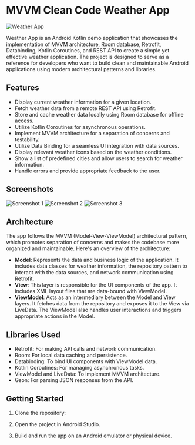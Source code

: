 # MVVM Clean Code Weather App

![Weather App](weather_app_banner.jpg)

Weather App is an Android Kotlin demo application that showcases the implementation of MVVM architecture, Room database, Retrofit, Databinding, Kotlin Coroutines, and REST API to create a simple yet effective weather application. The project is designed to serve as a reference for developers who want to build clean and maintainable Android applications using modern architectural patterns and libraries.

## Features

- Display current weather information for a given location.
- Fetch weather data from a remote REST API using Retrofit.
- Store and cache weather data locally using Room database for offline access.
- Utilize Kotlin Coroutines for asynchronous operations.
- Implement MVVM architecture for a separation of concerns and testability.
- Utilize Data Binding for a seamless UI integration with data sources.
- Display relevant weather icons based on the weather conditions.
- Show a list of predefined cities and allow users to search for weather information.
- Handle errors and provide appropriate feedback to the user.

## Screenshots

![Screenshot 1](screenshots/screenshot_1.png)
![Screenshot 2](screenshots/screenshot_2.png)
![Screenshot 3](screenshots/screenshot_3.png)

## Architecture

The app follows the MVVM (Model-View-ViewModel) architectural pattern, which promotes separation of concerns and makes the codebase more organized and maintainable. Here's an overview of the architecture:

- **Model**: Represents the data and business logic of the application. It includes data classes for weather information, the repository pattern to interact with the data sources, and network communication using Retrofit.
- **View**: This layer is responsible for the UI components of the app. It includes XML layout files that are data-bound with ViewModel.
- **ViewModel**: Acts as an intermediary between the Model and View layers. It fetches data from the repository and exposes it to the View via LiveData. The ViewModel also handles user interactions and triggers appropriate actions in the Model.

## Libraries Used

- Retrofit: For making API calls and network communication.
- Room: For local data caching and persistence.
- Databinding: To bind UI components with ViewModel data.
- Kotlin Coroutines: For managing asynchronous tasks.
- ViewModel and LiveData: To implement MVVM architecture.
- Gson: For parsing JSON responses from the API.

## Getting Started

1. Clone the repository:
   
2. Open the project in Android Studio.

3. Build and run the app on an Android emulator or physical device.


